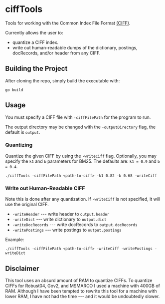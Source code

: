 # ciffTools
Tools for working with the Common Index File Format [(CIFF)](https://github.com/osirrc/ciff). 

Currently allows the user to:
- quantize a CIFF index.
- write out human-readable dumps of the dictionary, postings, docRecords, and/or header from any CIFF.

## Building the Project
After cloning the repo, simply build the executable with:
```
go build
```

## Usage
You must specify a CIFF file with `-ciffFilePath` for the program to run. 

The output directory may be changed with the `-outputDirectory` flag, the default is `output`.

### Quantizing
Quantize the given CIFF by using the `-writeCiff` flag. Optionally, you may specify the `k1` and `b` parameters for BM25. The defaults are: `k1 = 0.9` and `b = 0.4`.
```
./ciffTools -ciffFilePath <path-to-ciff> -k1 0.82 -b 0.68 -writeCiff
```

### Write out Human-Readable CIFF
Note this is done after any quantization. If `-writeCiff` is not specified, it will use the original CIFF.
- `-writeHeader` --- write header to `output.header`
- `-writeDict` --- write dictionary to `output.dict`
- `-writeDocRecords` --- write docRecords to `output.docRecords`
- `-writePostings` --- write postings to `output.postings`

Example:
```
./ciffTools -ciffFilePath <path-to-ciff> -writeCiff -writePostings -writeDict
```


## Disclaimer 
This tool uses an absurd amount of RAM to quantize CIFFs. To quantize CIFFs for Robust04, Gov2, and MSMARCO I used a machine with 400GB of RAM. Although I have been tempted to rewrite this tool for a machine with lower RAM, I have not had the time --- and it would be undoubtedly slower.

